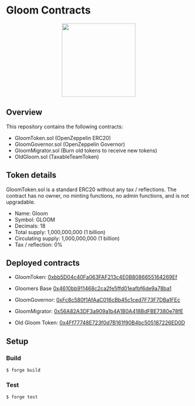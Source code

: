 # Gloom Contracts

<p align="center">
<img src="https://github.com/Gloom-Labs/contracts/assets/12901349/b4638853-8646-4d1c-9a85-add838ec9de0" width="200" height="200">
</p>

## Overview

This repository contains the following contracts:

- GloomToken.sol (OpenZeppelin ERC20)
- GloomGovernor.sol (OpenZeppelin Governor)
- GloomMigrator.sol (Burn old tokens to receive new tokens)
- OldGloom.sol (TaxableTeamToken)

## Token details

GloomToken.sol is a standard ERC20 without any tax / reflections. The contract has no owner, no minting functions, no admin functions, and is not upgradable.

- Name: Gloom
- Symbol: GLOOM
- Decimals: 18
- Total supply: 1,000,000,000 (1 billion)
- Circulating supply: 1,000,000,000 (1 billion)
- Tax / reflection: 0%

## Deployed contracts

- GloomToken: [0xbb5D04c40Fa063FAF213c4E0B8086655164269Ef](https://basescan.org/address/0xbb5D04c40Fa063FAF213c4E0B8086655164269Ef#code)

- Gloomers Base [0x4610bb911468c2ca2fe5ffd01eafbf6de9a78ba1](https://basescan.org/address/0x4610bb911468c2ca2fe5ffd01eafbf6de9a78ba1#code)

- GloomGovernor: [0xFc8c580f1AfAaC016cBb45c1ced7F73F7DBa1FEc](https://basescan.org/address/0xFc8c580f1AfAaC016cBb45c1ced7F73F7DBa1FEc#code)

- GloomMigrator: [0x56A82A3DF3a909a1b4A1B0A418BdFBE7380e78fE](https://basescan.org/address/0x56A82A3DF3a909a1b4A1B0A418BdFBE7380e78fE#code)

- Old Gloom Token: [0x4Ff77748E723f0d7B161f90B4bc505187226ED0D](https://basescan.org/address/0x4Ff77748E723f0d7B161f90B4bc505187226ED0D#code)

## Setup

### Build

```shell
$ forge build
```

### Test

```shell
$ forge test
```
